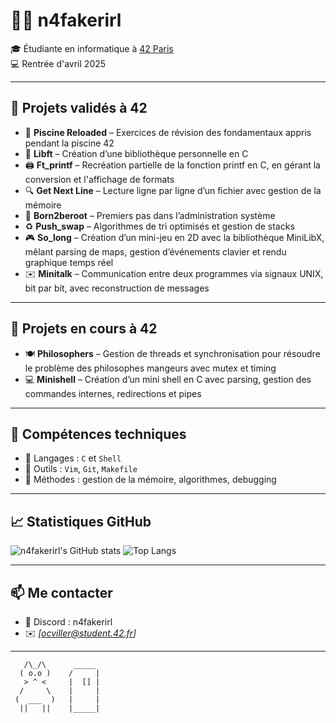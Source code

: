 # 👩‍💻 n4fakerirl

🎓 Étudiante en informatique à [42 Paris](https://42.fr/)  
💻 Rentrée d'avril 2025

---

## 🧠 Projets validés à 42

- 🧩 **Piscine Reloaded** – Exercices de révision des fondamentaux appris pendant la piscine 42
- 🧱 **Libft** – Création d’une bibliothèque personnelle en C 
- 🖨️ **Ft_printf** – Recréation partielle de la fonction printf en C, en gérant la conversion et l'affichage de formats
- 🔍 **Get Next Line** – Lecture ligne par ligne d’un fichier avec gestion de la mémoire  
- 🔐 **Born2beroot** – Premiers pas dans l’administration système
- ♻️ **Push_swap** – Algorithmes de tri optimisés et gestion de stacks
- 🎮 **So_long** – Création d’un mini-jeu en 2D avec la bibliothèque MiniLibX, mêlant parsing de maps, gestion d’événements clavier et rendu graphique temps réel
- ✉️ **Minitalk** – Communication entre deux programmes via signaux UNIX, bit par bit, avec reconstruction de messages

---

## 🧠 Projets en cours à 42

- 🍽️ **Philosophers** – Gestion de threads et synchronisation pour résoudre le problème des philosophes mangeurs avec mutex et timing
- 💻 **Minishell** – Création d’un mini shell en C avec parsing, gestion des commandes internes, redirections et pipes
---

## 💼 Compétences techniques

- 🔹 Langages : `C` et `Shell`
- 🔸 Outils : `Vim`, `Git`, `Makefile`
- 🔹 Méthodes : gestion de la mémoire, algorithmes, debugging

---

## 📈 Statistiques GitHub

![n4fakerirl's GitHub stats](https://github-readme-stats.vercel.app/api?username=n4fakerirl&show_icons=true&theme=tokyonight)
![Top Langs](https://github-readme-stats.vercel.app/api/top-langs/?username=oceane42&layout=compact&theme=tokyonight)

---

## 📫 Me contacter

- 💌 Discord : n4fakerirl
- ✉️ *[ocviller@student.42.fr]*

---

```
   /\_/\      _____
  ( o.o )    /     |
   > ^ <     |  [] |
  /     \    |     |
 (  ___  )   |     |
  ||   ||    |_____|
```
